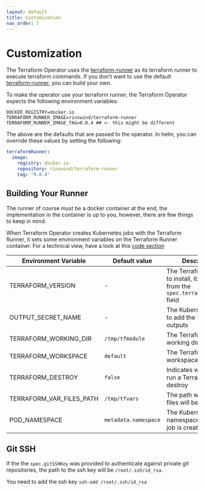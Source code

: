 ```yaml
---
layout: default
title: Customization
nav_order: 7
---
```


# Customization

The Terraform Operator uses the [terraform-runner](https://github.com/rinswind/terraform-runner) as its terraform runner to execute terraform commands. If you don't want to use the default [terraform-runner](https://github.com/rinswind/terraform-runner), you can build your own.

To make the operator use your terraform runner, the Terraform Operator expects the following environment variables:

```
DOCKER_REGISTRY=docker.io
TERRAFORM_RUNNER_IMAGE=rinswind/terraform-runner
TERRAFORM_RUNNER_IMAGE_TAG=0.0.4 ## <- this might be different
```

The above are the defaults that are passed to the operator. In helm, you can override these values by setting the following:

```yaml
terraformRunner:
  image:
    registry: docker.io
    repository: rinswind/terraform-runner
    tag: "0.0.4"
```

## Building Your Runner

The runner of course must be a docker container at the end, the implementation in the container is up to you, however, there are few things to keep in mind.

When Terraform Operator creates Kubernetes jobs with the Terraform Runner, it sets some environment variables on the Terraform Runner container. For a technical view, have a look at this [code section](https://github.com/rinswind/terraform-operator/blob/master/api/v1alpha1/k8s_jobs.go#L16)


| Environment Variable     | Default value        | Description                                                                        |
|--------------------------|----------------------|------------------------------------------------------------------------------------|
| TERRAFORM_VERSION        | -                    | The Terraform version to install, its taken from the `spec.terraformVersion` field |
| OUTPUT_SECRET_NAME       | -                    | The Kubernetes secret to add the Terraform outputs                                 |
| TERRAFORM_WORKING_DIR    | `/tmp/tfmodule`      | The Terraform working directory                                                    |
| TERRAFORM_WORKSPACE      | `default`            | The Terraform workspace to use                                                     |
| TERRAFORM_DESTROY        | `false`              | Indicates whether to run a Terraform destroy                                       |
| TERRAFORM_VAR_FILES_PATH | `/tmp/tfvars`        | The path where var files will be mounted                                           |
| POD_NAMESPACE            | `metadata.namespace` | The Kubernetes namespace where the job is created                                  |

## Git SSH

If the the `spec.gitSSHKey` was provided to authenticate against private git repositories, the path to the ssh key will be `/root/.ssh/id_rsa`.

You need to add the ssh key `ssh-add /root/.ssh/id_rsa`
